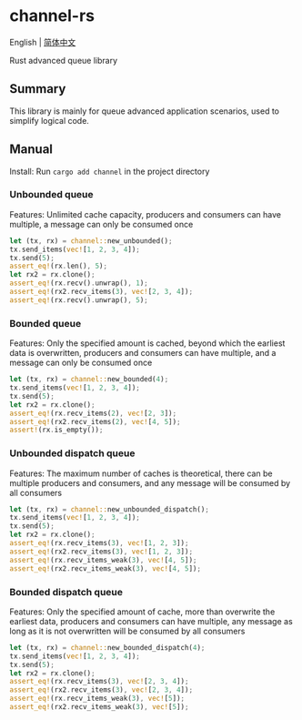 # channel-rs

English | [简体中文](README.zh_CN.md)

Rust advanced queue library

## Summary

This library is mainly for queue advanced application scenarios, used to simplify logical code.

## Manual

Install: Run `cargo add channel` in the project directory

### Unbounded queue

Features: Unlimited cache capacity, producers and consumers can have multiple, a message can only be consumed once

```rust
let (tx, rx) = channel::new_unbounded();
tx.send_items(vec![1, 2, 3, 4]);
tx.send(5);
assert_eq!(rx.len(), 5);
let rx2 = rx.clone();
assert_eq!(rx.recv().unwrap(), 1);
assert_eq!(rx2.recv_items(3), vec![2, 3, 4]);
assert_eq!(rx.recv().unwrap(), 5);
```

### Bounded queue

Features: Only the specified amount is cached, beyond which the earliest data is overwritten, producers and consumers can have multiple, and a message can only be consumed once

```rust
let (tx, rx) = channel::new_bounded(4);
tx.send_items(vec![1, 2, 3, 4]);
tx.send(5);
let rx2 = rx.clone();
assert_eq!(rx.recv_items(2), vec![2, 3]);
assert_eq!(rx2.recv_items(2), vec![4, 5]);
assert!(rx.is_empty());
```

### Unbounded dispatch queue

Features: The maximum number of caches is theoretical, there can be multiple producers and consumers, and any message will be consumed by all consumers

```rust
let (tx, rx) = channel::new_unbounded_dispatch();
tx.send_items(vec![1, 2, 3, 4]);
tx.send(5);
let rx2 = rx.clone();
assert_eq!(rx.recv_items(3), vec![1, 2, 3]);
assert_eq!(rx2.recv_items(3), vec![1, 2, 3]);
assert_eq!(rx.recv_items_weak(3), vec![4, 5]);
assert_eq!(rx2.recv_items_weak(3), vec![4, 5]);
```

### Bounded dispatch queue

Features: Only the specified amount of cache, more than overwrite the earliest data, producers and consumers can have multiple, any message as long as it is not overwritten will be consumed by all consumers

```rust
let (tx, rx) = channel::new_bounded_dispatch(4);
tx.send_items(vec![1, 2, 3, 4]);
tx.send(5);
let rx2 = rx.clone();
assert_eq!(rx.recv_items(3), vec![2, 3, 4]);
assert_eq!(rx2.recv_items(3), vec![2, 3, 4]);
assert_eq!(rx.recv_items_weak(3), vec![5]);
assert_eq!(rx2.recv_items_weak(3), vec![5]);
```
